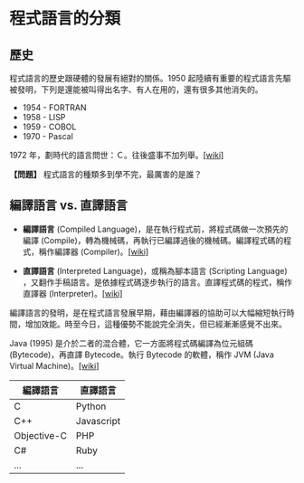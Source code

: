 # 程式語言的分類

## 歷史

程式語言的歷史跟硬體的發展有絕對的關係。1950 起陸續有重要的程式語言先驅被發明，下列是還能被叫得出名字、有人在用的，還有很多其他消失的。

- 1954 - FORTRAN
- 1958 - LISP
- 1959 - COBOL
- 1970 - Pascal

1972 年，劃時代的語言問世：Ｃ。往後盛事不加列舉。[[wiki]](https://zh.wikipedia.org/wiki/程式語言歷史)

**【問題】** 程式語言的種類多到學不完，最厲害的是誰？

## 編譯語言 vs. 直譯語言

- **編譯語言** (Compiled Language)，是在執行程式前，將程式碼做一次預先的編譯 (Compile)，轉為機械碼，再執行已編譯過後的機械碼。編譯程式碼的程式，稱作編譯器 (Compiler)。[[wiki]](https://zh.wikipedia.org/wiki/編譯語言)

- **直譯語言** (Interpreted Language)，或稱為腳本語言 (Scripting Language) ，又翻作手稿語言。是依據程式碼逐步執行的語言。直譯程式碼的程式，稱作直譯器 (Interpreter)。[[wiki]](https://zh.wikipedia.org/wiki/直譯語言)

編譯語言的發明，是在程式語言發展早期，藉由編譯器的協助可以大幅縮短執行時間，增加效能。時至今日，這種優勢不能說完全消失，但已經漸漸感覺不出來。

Java (1995) 是介於二者的混合體，它一方面將程式碼編譯為位元組碼 (Bytecode)，再直譯 Bytecode。執行 Bytecode 的軟體，稱作 JVM (Java Virtual Machine)。[[wiki]](https://zh.wikipedia.org/wiki/java)

| 編譯語言 | 直譯語言 |
| - | - |
| C | Python |
| C++ | Javascript |
| Objective-C | PHP |
| C# | Ruby |
| ... | ... |

